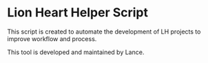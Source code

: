 # Lion Heart Helper Script

This script is created to automate the development of LH projects to improve workflow and process.

This tool is developed and maintained by Lance.